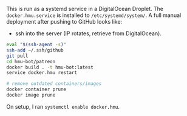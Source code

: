 This is run as a systemd service in a DigitalOcean Droplet. The `docker.hmu.service` is installed to `/etc/systemd/system/`. A full manual deployment after pushing to GitHub looks like:

- ssh into the server (IP rotates, retrieve from DigitalOcean).

```sh
eval "$(ssh-agent -s)"
ssh-add ~/.ssh/github
git pull
cd hmu-bot/patreon
docker build . -t hmu-bot:latest
service docker.hmu restart

# remove outdated containers/images
docker container prune
docker image prune
```

On setup, I ran `systemctl enable docker.hmu`.

